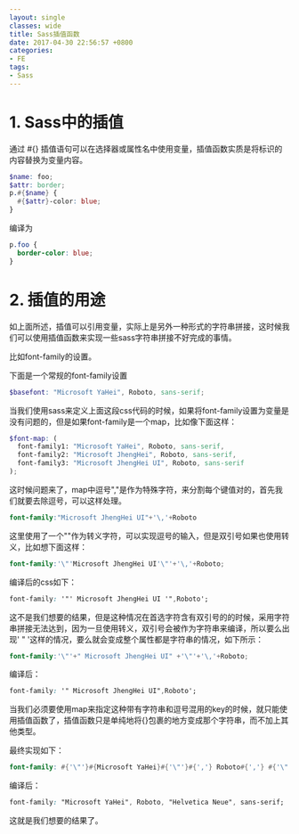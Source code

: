 ```yaml
---
layout: single
classes: wide
title: Sass插值函数
date: 2017-04-30 22:56:57 +0800
categories:
- FE
tags:
- Sass
---
```


# 1. Sass中的插值
通过 #{} 插值语句可以在选择器或属性名中使用变量，插值函数实质是将标识的内容替换为变量内容。

```scss
$name: foo;
$attr: border;
p.#{$name} {
  #{$attr}-color: blue;
}

```
编译为

```css
p.foo {
  border-color: blue; 
}

```

<!--more-->

# 2. 插值的用途
如上面所述，插值可以引用变量，实际上是另外一种形式的字符串拼接，这时候我们可以使用插值函数来实现一些sass字符串拼接不好完成的事情。

比如font-family的设置。

下面是一个常规的font-family设置

```scss
$basefont: "Microsoft YaHei", Roboto, sans-serif;
```
当我们使用sass来定义上面这段css代码的时候，如果将font-family设置为变量是没有问题的，但是如果font-family是一个map，比如像下面这样：

```scss
$font-map: (
  font-family1: "Microsoft YaHei", Roboto, sans-serif,
  font-family2: "Microsoft JhengHei", Roboto, sans-serif,
  font-family3: "Microsoft JhengHei UI", Roboto, sans-serif
);
```
这时候问题来了，map中逗号","是作为特殊字符，来分割每个键值对的，首先我们就要去除逗号，可以这样处理。


```scss
font-family:"Microsoft JhengHei UI"+'\,'+Roboto

```
这里使用了一个"\"作为转义字符，可以实现逗号的输入，但是双引号如果也使用转义，比如想下面这样：

```scss
font-family:'\"'Microsoft JhengHei UI'\"'+'\,'+Roboto;

```
编译后的css如下：

```css
font-family: '"' Microsoft JhengHei UI '",Roboto';

```
这不是我们想要的结果，但是这种情况在首选字符含有双引号的的时候，采用字符串拼接无法达到，因为一旦使用转义，双引号会被作为字符串来编译，所以要么出现' " '这样的情况，要么就会变成整个属性都是字符串的情况，如下所示：
```scss
font-family:'\"'+" Microsoft JhengHei UI" +'\"'+'\,'+Roboto;

```
编译后：
```css
font-family: '" Microsoft JhengHei UI",Roboto';

```
当我们必须要使用map来指定这种带有字符串和逗号混用的key的时候，就只能使用插值函数了，插值函数只是单纯地将{}包裹的地方变成那个字符串，而不加上其他类型。


最终实现如下：

```scss
font-family: #{'\"'}#{Microsoft YaHei}#{'\"'}#{','} Roboto#{','} #{'\"'}#{Helvetica Neue}#{'\"'}#{','} sans-serif,
```
编译后：

```css
font-family: "Microsoft YaHei", Roboto, "Helvetica Neue", sans-serif;
```
这就是我们想要的结果了。